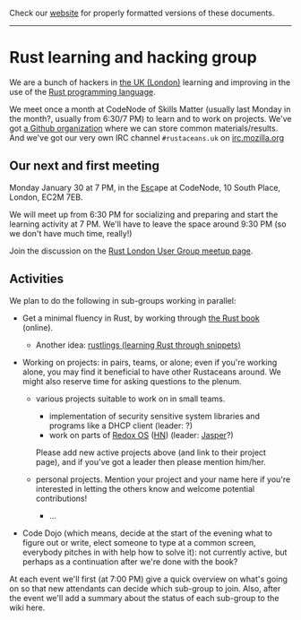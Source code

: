Check our [website](http://rustaceans.uk/) for
properly formatted versions of these documents.

---

# Rust learning and hacking group

We are a bunch of hackers in [the UK (London)](Location.md) learning and
improving in the use of the [Rust programming
language](https://www.rust-lang.org/).

We meet once a month at CodeNode of Skills Matter (usually last
Monday in the month?, usually from 6:30/7 PM) to learn and to work on
projects. We've got [a Github organization](Github.md) where we can
store common materials/results. And we've got our very own IRC channel `#rustaceans.uk` on [irc.mozilla.org](https://wiki.mozilla.org/IRC)


## Our next and first meeting

Monday January 30 at 7 PM, in the [Esc](https://skillsmatter.com/event-space)ape at CodeNode, 10 South Place, London, EC2M 7EB. 

We will meet up from 6:30 PM for socializing and preparing and start the learning activity at 7 PM. We'll have to leave the space around 9:30 PM (so we don't have much time, really!)

Join the discussion on the [Rust London User Group meetup page](https://www.meetup.com/Rust-London-User-Group/).


## Activities

We plan to do the following in sub-groups working in parallel:

* Get a minimal fluency in Rust, by working through [the Rust
  book](http://doc.rust-lang.org/book/) (online).
    * Another idea: [rustlings (learning Rust through snippets)](https://github.com/carols10cents/rustlings)

* Working on projects: in pairs, teams, or alone; even if you're
  working alone, you may find it beneficial to have other Rustaceans
  around. We might also reserve time for asking questions to the plenum.

    * various projects suitable to work on in small teams. 

        * implementation of security sensitive system libraries and
          programs like a DHCP client (leader: ?)
        * work on parts of [Redox OS](http://www.redox-os.org/)
          ([HN](https://news.ycombinator.com/item?id=10295187)) (leader: [Jasper](users/Jasper_Wallace.md)?)

      Please add new active projects above (and link to their project
      page), and if you've got a leader then please mention him/her.

    * personal projects. Mention your project and your name
      here if you're interested in letting the others know and welcome
      potential contributions!

        * ...

* Code Dojo (which means, decide at the start of the evening what to
  figure out or write, elect someone to type at a common screen,
  everybody pitches in with help how to solve it): not currently
  active, but perhaps as a continuation after we're done with the
  book?


At each event we'll first (at 7:00 PM) give a quick overview on what's
going on so that new attendants can decide which sub-group to
join. Also, after the event we'll add a summary about the status of
each sub-group to the wiki here.
